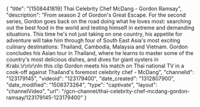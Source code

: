 {
    "title": "[1508441819] Thai Celebrity Chef McDang - Gordon Ramsay",
    "description": "From season 2 of Gordon's Great Escape. For the second series, Gordon goes back on the road doing what he loves most: searching out the best food in the world and testing himself in extreme and demanding situations. This time he's not just taking on one country, his appetite for adventure will take him through four of South East Asia's most exciting culinary destinations: Thailand, Cambodia, Malaysia and Vietnam. Gordon concludes his Asian tour in Thailand, where he learns to master some of the country's most delicious dishes, and dives for giant oysters in Krabi.\r\n\r\nIn this clip Gordon meets his match on Thai national TV in a cook-off against Thailand's foremost celebrity chef - McDang",
    "channelid": "123179145",
    "videoid": "123179400",
    "date_created": "1312807900",
    "date_modified": "1508373264",
    "type": "captivate",
    "layout": "channelVideo",
    "url": "\/gcn-channel\/thai-celebrity-chef-mcdang-gordon-ramsay\/123179145-123179400"
}